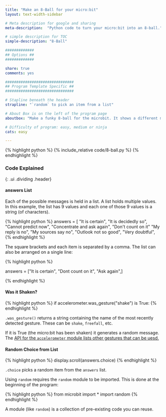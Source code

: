```yaml
---
title: "Make an 8-Ball for your micro:bit"
layout: text-width-sidebar

# Meta description for google and sharing
meta-description:  "Python code to turn your micro:bit into an 8-ball."

# simple description for TOC
simple-description: "8-Ball"

#############
## Options ##
#############

share: true
comments: yes

###############################
## Program Template Specific ##
###############################

# Stapline beneath the header
strapline: "`random` to pick an item from a list"

# About Box is on the left of the program page
aboutbox: "Make a funky 8-ball for the microbit. It shows a different message each time it's shaken."

# Difficulty of program: easy, medium or ninja
cats: easy 

---
```


{% highlight python %}
{% include_relative code/8-ball.py %}
{% endhighlight %}

###  Code Explained
{: .ui .dividing .header}

#### answers List

Each of the possible messages is held in a list. A list holds multiple values. In this example, the list has 9 values and each one of those 9 values is a string (of characters).

{% highlight python %}
answers = [
    "It is certain",
    "It is decidedly so",
    "Cannot predict now",
    "Concentrate and ask again",
    "Don't count on it"
    "My reply is no",
    "My sources say no",
    "Outlook not so good",
    "Very doubtful",
{% endhighlight %}


The square brackets and each item is separated by a comma. The list can also be arranged on a single line:

{% highlight python %}

answers = ["It is certain", "Dont count on it", "Ask again",]

{% endhighlight %}


#### Was it Shaken?

{% highlight python %}
if accelerometer.was_gesture("shake") is True:
{% endhighlight %}

`.was_gesture()` returns a string containing the name of the most recently detected gesture. These can be `shake`, `freefall`, etc. 

If it is True (the micro:bit has been shaken) it generates a random message. The [API for the `accelerometer` module lists other gestures that can be uesd.](http://microbit-micropython.readthedocs.org/en/latest/accelerometer.html)

#### Random Choice from List

{% highlight python %}
display.scroll(answers.choice)
{% endhighlight %}

`.choice` picks a random item from the `answers` list. 

Using `random` requires the `random` module to be imported. This is done at the beginning of the program:

{% highlight python %}
from microbit import *
import random
{% endhighlight %}

A module (like `random`) is a collection of pre-existing code you can reuse.
